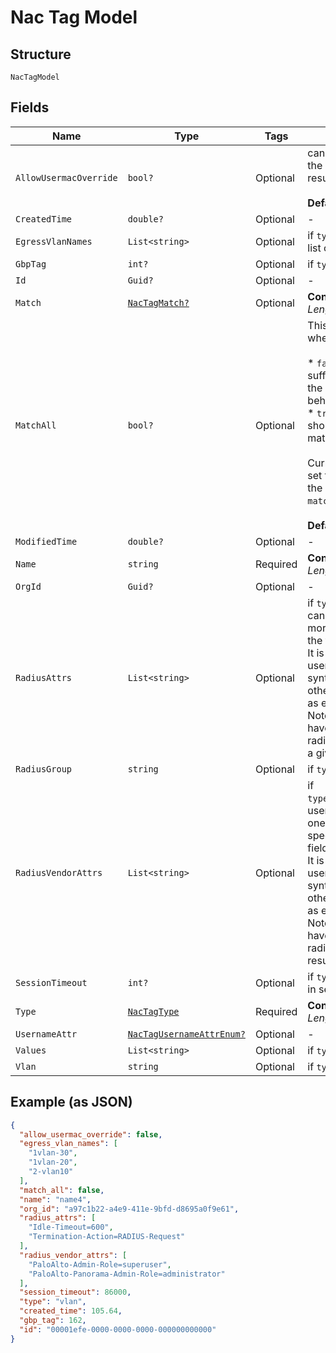 
# Nac Tag Model

## Structure

`NacTagModel`

## Fields

| Name | Type | Tags | Description |
|  --- | --- | --- | --- |
| `AllowUsermacOverride` | `bool?` | Optional | can be set to true to allow the override by usermac result<br><br>**Default**: `false` |
| `CreatedTime` | `double?` | Optional | - |
| `EgressVlanNames` | `List<string>` | Optional | if `type`==`egress_vlan_names`, list of egress vlans to return |
| `GbpTag` | `int?` | Optional | if `type`==`gbp_tag` |
| `Id` | `Guid?` | Optional | - |
| `Match` | [`NacTagMatch?`](../../doc/models/nac-tag-match.md) | Optional | **Constraints**: *Minimum Length*: `1` |
| `MatchAll` | `bool?` | Optional | This field is applicable only when `type`==`match`<br><br>* `false`: means it is sufficient to match any of the values (i.e., match-any behavior)<br>* `true`: means all values should be matched (i.e., match-all behavior)<br><br>Currently it makes sense to set this field to `true` only if the `match`==`idp_role` or `match`==`usermac_label`'<br><br>**Default**: `false` |
| `ModifiedTime` | `double?` | Optional | - |
| `Name` | `string` | Required | **Constraints**: *Minimum Length*: `1` |
| `OrgId` | `Guid?` | Optional | - |
| `RadiusAttrs` | `List<string>` | Optional | if `type`==`radius_attrs`, user can specify a list of one or more standard attributes in the field "radius_attrs".<br>It is the responsibility of the user to provide a syntactically correct string, otherwise it may not work as expected.<br>Note that it is allowed to have more than one radius_attrs in the result of a given rule. |
| `RadiusGroup` | `string` | Optional | if `type`==`radius_group` |
| `RadiusVendorAttrs` | `List<string>` | Optional | if `type`==`radius_vendor_attrs`, user can specify a list of one or more vendor-specific attributes in the field "radius_vendor_attrs".<br>It is the responsibility of the user to provide a syntactically correct string, otherwise it may not work as expected.<br>Note that it is allowed to have more than one radius_vendor_attrs in the result of a given rule. |
| `SessionTimeout` | `int?` | Optional | if `type`==`session_timeout, in seconds |
| `Type` | [`NacTagType`](../../doc/models/nac-tag-type.md) | Required | **Constraints**: *Minimum Length*: `1` |
| `UsernameAttr` | [`NacTagUsernameAttrEnum?`](../../doc/models/nac-tag-username-attr-enum.md) | Optional | - |
| `Values` | `List<string>` | Optional | if `type`==`match` |
| `Vlan` | `string` | Optional | if `type`==`vlan` |

## Example (as JSON)

```json
{
  "allow_usermac_override": false,
  "egress_vlan_names": [
    "1vlan-30",
    "1vlan-20",
    "2-vlan10"
  ],
  "match_all": false,
  "name": "name4",
  "org_id": "a97c1b22-a4e9-411e-9bfd-d8695a0f9e61",
  "radius_attrs": [
    "Idle-Timeout=600",
    "Termination-Action=RADIUS-Request"
  ],
  "radius_vendor_attrs": [
    "PaloAlto-Admin-Role=superuser",
    "PaloAlto-Panorama-Admin-Role=administrator"
  ],
  "session_timeout": 86000,
  "type": "vlan",
  "created_time": 105.64,
  "gbp_tag": 162,
  "id": "00001efe-0000-0000-0000-000000000000"
}
```

